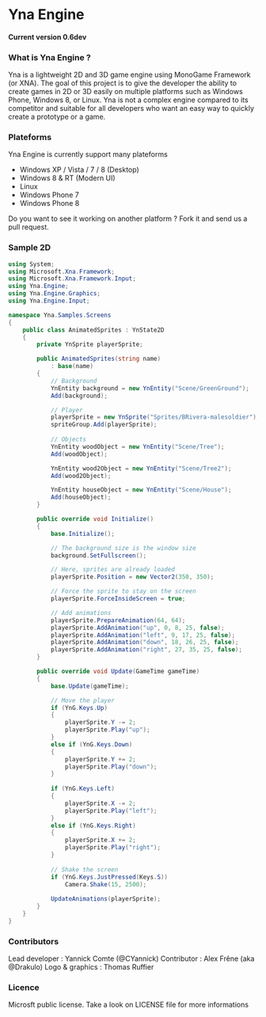 Yna Engine
==========

#### Current version 0.6dev

### What is Yna Engine ?

Yna is a lightweight 2D and 3D game engine using MonoGame Framework (or XNA). The goal of this project is to give the developer the ability to create games in 2D or 3D easily on multiple platforms such as Windows Phone, Windows 8, or Linux. Yna is not a complex engine compared to its competitor and suitable for all developers who want an easy way to quickly create a prototype or a game.

### Plateforms

Yna Engine is currently support many plateforms
* Windows XP / Vista / 7 / 8 (Desktop)
* Windows 8 & RT (Modern UI)
* Linux
* Windows Phone 7
* Windows Phone 8

Do you want to see it working on another platform ? Fork it and send us a pull request.

### Sample 2D

```C#
using System;
using Microsoft.Xna.Framework;
using Microsoft.Xna.Framework.Input;
using Yna.Engine;
using Yna.Engine.Graphics;
using Yna.Engine.Input;

namespace Yna.Samples.Screens
{
    public class AnimatedSprites : YnState2D
	{
        private YnSprite playerSprite;

        public AnimatedSprites(string name)
            : base(name)
        {
			// Background
            YnEntity background = new YnEntity("Scene/GreenGround");
            Add(background);

			// Player
            playerSprite = new YnSprite("Sprites/BRivera-malesoldier");
            spriteGroup.Add(playerSprite);
			
            // Objects
            YnEntity woodObject = new YnEntity("Scene/Tree");
            Add(woodObject);

            YnEntity wood2Object = new YnEntity("Scene/Tree2");
            Add(wood2Object);

            YnEntity houseObject = new YnEntity("Scene/House");
            Add(houseObject);
        }

        public override void Initialize()
        {
            base.Initialize();

            // The background size is the window size
            background.SetFullscreen();

            // Here, sprites are already loaded 
            playerSprite.Position = new Vector2(350, 350);

            // Force the sprite to stay on the screen
            playerSprite.ForceInsideScreen = true;

			// Add animations
			playerSprite.PrepareAnimation(64, 64);
            playerSprite.AddAnimation("up", 0, 8, 25, false);
            playerSprite.AddAnimation("left", 9, 17, 25, false);
            playerSprite.AddAnimation("down", 18, 26, 25, false);
            playerSprite.AddAnimation("right", 27, 35, 25, false);
        }

        public override void Update(GameTime gameTime)
        {
            base.Update(gameTime);

            // Move the player
            if (YnG.Keys.Up)
			{
                playerSprite.Y -= 2;
				playerSprite.Play("up");
			}
            else if (YnG.Keys.Down)
			{
                playerSprite.Y += 2;
				playerSprite.Play("down");
			}
			
            if (YnG.Keys.Left)
			{
                playerSprite.X -= 2;
				playerSprite.Play("left");
            }
			else if (YnG.Keys.Right)
            {
				playerSprite.X += 2;
				playerSprite.Play("right");
			}
            
			// Shake the screen
            if (YnG.Keys.JustPressed(Keys.S))
                Camera.Shake(15, 2500);
            
            UpdateAnimations(playerSprite);
        }
    }
}

```

### Contributors

Lead developer : Yannick Comte (@CYannick)
Contributor : Alex Frêne (aka @Drakulo)
Logo & graphics : Thomas Ruffier

### Licence

Microsft public license. Take a look on LICENSE file for more informations